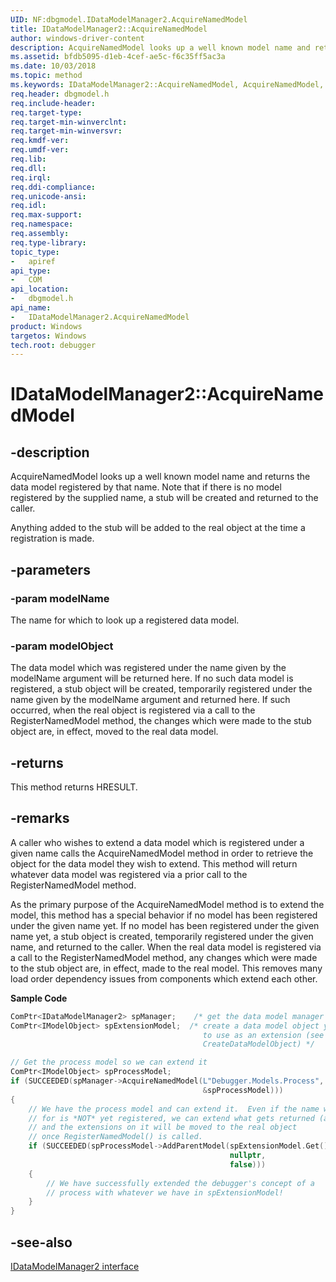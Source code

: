 ```yaml
---
UID: NF:dbgmodel.IDataModelManager2.AcquireNamedModel
title: IDataModelManager2::AcquireNamedModel
author: windows-driver-content
description: AcquireNamedModel looks up a well known model name and returns the data model registered by that name. 
ms.assetid: bfdb5095-d1eb-4cef-ae5c-f6c35ff5ac3a
ms.date: 10/03/2018
ms.topic: method
ms.keywords: IDataModelManager2::AcquireNamedModel, AcquireNamedModel, IDataModelManager2.AcquireNamedModel, IDataModelManager2::AcquireNamedModel, IDataModelManager2.AcquireNamedModel
req.header: dbgmodel.h
req.include-header:
req.target-type:
req.target-min-winverclnt:
req.target-min-winversvr:
req.kmdf-ver:
req.umdf-ver:
req.lib:
req.dll:
req.irql: 
req.ddi-compliance:
req.unicode-ansi:
req.idl:
req.max-support:
req.namespace:
req.assembly:
req.type-library: 
topic_type: 
-	apiref
api_type: 
-	COM
api_location: 
-	dbgmodel.h
api_name: 
-	IDataModelManager2.AcquireNamedModel
product: Windows
targetos: Windows
tech.root: debugger
---
```


# IDataModelManager2::AcquireNamedModel

## -description

AcquireNamedModel looks up a well known model name and returns the data model registered by that name.  Note that if there is no model registered by the supplied name, a stub will be created and returned to the caller. 

Anything added to the stub will be added to the real object at the time a registration is made.

## -parameters

### -param modelName
The name for which to look up a registered data model.

### -param modelObject
The data model which was registered under the name given by the modelName argument will be returned here. If no such data model is registered, a stub object will be created, temporarily registered under the name given by the modelName argument and returned here. If such occurred, when the real object is registered via a call to the RegisterNamedModel method, the changes which were made to the stub object are, in effect, moved to the real data model.


## -returns
This method returns HRESULT.

## -remarks
A caller who wishes to extend a data model which is registered under a given name calls the AcquireNamedModel method in order to retrieve the object for the data model they wish to extend. This method will return whatever data model was registered via a prior call to the RegisterNamedModel method. 

As the primary purpose of the AcquireNamedModel method is to extend the model, this method has a special behavior if no model has been registered under the given name yet. If no model has been registered under the given name yet, a stub object is created, temporarily registered under the given name, and returned to the caller. When the real data model is registered via a call to the RegisterNamedModel method, any changes which were made to the stub object are, in effect, made to the real model. This removes many load order dependency issues from components which extend each other. 

**Sample Code**

```cpp
ComPtr<IDataModelManager2> spManager;    /* get the data model manager */
ComPtr<IModelObject> spExtensionModel;  /* create a data model object you want 
                                           to use as an extension (see
                                           CreateDataModelObject) */

// Get the process model so we can extend it
ComPtr<IModelObject> spProcessModel;
if (SUCCEEDED(spManager->AcquireNamedModel(L"Debugger.Models.Process", 
                                           &spProcessModel)))
{
    // We have the process model and can extend it.  Even if the name we queried 
    // for is *NOT* yet registered, we can extend what gets returned (a stub)
    // and the extensions on it will be moved to the real object 
    // once RegisterNamedModel() is called.
    if (SUCCEEDED(spProcessModel->AddParentModel(spExtensionModel.Get(), 
                                                 nullptr, 
                                                 false)))
    {
        // We have successfully extended the debugger's concept of a 
        // process with whatever we have in spExtensionModel!
    }
}
```

## -see-also

[IDataModelManager2 interface](nn-dbgmodel-idatamodelmanager2.md)

